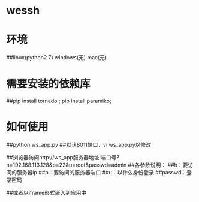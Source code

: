 # wessh
# 环境
##linux(python2.7) windows(无) mac(无)

# 需要安装的依赖库
##pip install tornado ; pip install paramiko;

# 如何使用
##python ws_app.py
##默认8011端口，vi ws_app.py以修改

##浏览器访问http://ws_app服务器地址:端口号?h=192.168.113.128&p=22&u=root&passwd=admin
##各参数说明：
##h：要访问的服务器ip
##p：要访问的服务器端口
##u：以什么身份登录
##passwd：登录密码

##或者以iframe形式嵌入到应用中
